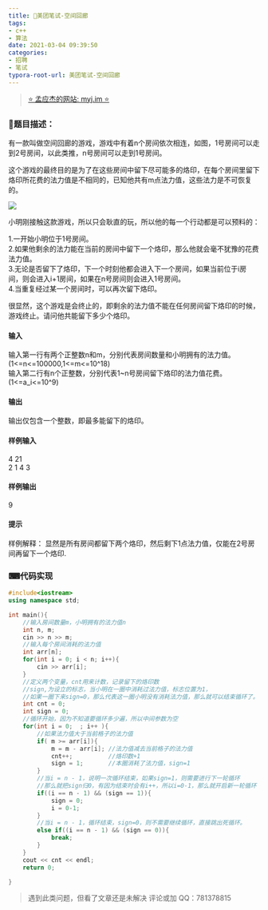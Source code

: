 ```yaml
---
title: 🎯美团笔试-空间回廊
tags: 
- c++
- 算法
date: 2021-03-04 09:39:50
categories:
- 招聘
- 笔试
typora-root-url: 美团笔试-空间回廊
---
```


> [⭐ 孟应杰的网站: myj.im ⭐](https://myj.im/)


### 📌题目描述：

有一款叫做空间回廊的游戏，游戏中有着n个房间依次相连，如图，1号房间可以走到2号房间，以此类推，n号房间可以走到1号房间。

这个游戏的最终目的是为了在这些房间中留下尽可能多的烙印，在每个房间里留下烙印所花费的法力值是不相同的，已知他共有m点法力值，这些法力是不可恢复的。

![](36-1.jpg)

小明刚接触这款游戏，所以只会耿直的玩，所以他的每一个行动都是可以预料的：

1.一开始小明位于1号房间。  
2.如果他剩余的法力能在当前的房间中留下一个烙印，那么他就会毫不犹豫的花费法力值。  
3.无论是否留下了烙印，下一个时刻他都会进入下一个房间，如果当前位于i房间，则会进入i+1房间，如果在n号房间则会进入1号房间。  
4.当重复经过某一个房间时，可以再次留下烙印。

很显然，这个游戏是会终止的，即剩余的法力值不能在任何房间留下烙印的时候，游戏终止。请问他共能留下多少个烙印。

#### 输入

输入第一行有两个正整数n和m，分别代表房间数量和小明拥有的法力值。(1<=n<=100000,1<=m<=10^18)  
输入第二行有n个正整数，分别代表1~n号房间留下烙印的法力值花费。(1<=a_i<=10^9)

#### 输出

输出仅包含一个整数，即最多能留下的烙印。

#### 样例输入

4 21  
2 1 4 3

#### 样例输出

9

#### 提示

样例解释： 
显然是所有房间都留下两个烙印，然后剩下1点法力值，仅能在2号房间再留下一个烙印.

### ⌨代码实现

```c++
#include<iostream>
using namespace std;

int main(){
    //输入房间数量m，小明拥有的法力值n
    int n, m;
    cin >> n >> m;
    //输入每个房间消耗的法力值
    int arr[n];
    for(int i = 0; i < n; i++){
        cin >> arr[i];
    }
    //定义两个变量，cnt用来计数，记录留下的烙印数
    //sign,为设立的标志，当小明在一圈中消耗过法力值，标志位置为1，
    //如果一圈下来sign=0，那么代表这一圈小明没有消耗法力值，那么就可以结束循环了。
    int cnt = 0;
    int sign = 0;
    //循环开始，因为不知道要循环多少遍，所以中间参数为空
    for(int i = 0;  ; i++ ){
        //如果法力值大于当前格子的法力值
        if( m >= arr[i]){
            m = m - arr[i]; //法力值减去当前格子的法力值
            cnt++;          //烙印数+1
            sign = 1;       //本圈消耗了法力值，sign=1
        }
        //当i = n - 1，说明一次循环结束，如果sign=1，则需要进行下一轮循环
        //那么就把sign归0，有因为结束时会有i++，所以i=0-1，那么就开启新一轮循环
        if((i == n - 1) && (sign == 1)){
            sign = 0;
            i = 0-1;
        }
        //当i = n - 1，循环结束，sign=0，则不需要继续循环，直接跳出死循环。
        else if((i == n - 1) && (sign == 0)){
            break;
        }
    }
    cout << cnt << endl;
    return 0;

}
```

> 遇到此类问题，但看了文章还是未解决 
> 评论或加 QQ：781378815